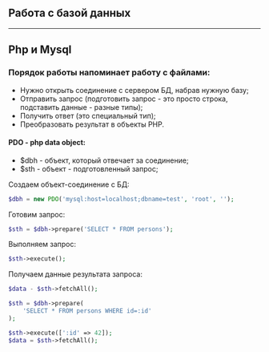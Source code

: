 ## Работа с базой данных
***

## Php и Mysql
### Порядок работы напоминает работу с файлами:
- Нужно открыть соединение с сервером БД, набрав нужную базу;
- Отправить запрос (подготовить запрос - это просто строка, подставить данные - разные типы);
- Получить ответ (это специальный тип);
- Преобразовать результат в объекты PHP.


#### PDO - php data object:
- $dbh - объект, который отвечает за соединение;
- $sth - объект - подготовленный запрос;

Создаем объект-соединение с БД:
~~~php
$dbh = new PDO('mysql:host=localhost;dbname=test', 'root', '');
~~~
Готовим запрос:
~~~php
$sth = $dbh->prepare('SELECT * FROM persons');
~~~
Выполняем запрос:
~~~php
$sth->execute();
~~~
Получаем данные результата запроса:
~~~php
$data - $sth->fetchAll();
~~~

~~~php
$sth = $dbh->prepare(
    'SELECT * FROM persons WHERE id=:id'
);

$sth->execute([':id' => 42]);
$data = $sth->fetchAll();
~~~